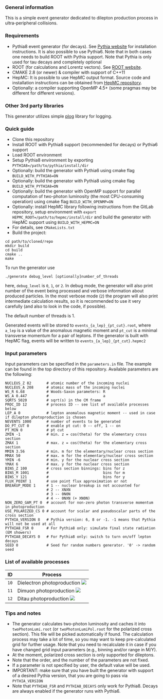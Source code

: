### General information

This is a simple event generator dedicated to dilepton production process in ultra-peripheral collisions.

### Requirements

* Pythia8 event generator (for decays). See [Pythia website](https://pythia.org/) for installation instructions. It is
also possible to use Pythia6. Note that in both cases one needs to build ROOT with Pythia support. Note that Pythia is
only used for tau decays and completely optional
* ROOT (for calculations and Lorentz vectors). See [ROOT website](https://root.cern.ch/).
* CMAKE 2.8 (or newer) & compiler with support of C++11
* HepMC: It is possible to use HepMC output format. Source code and installation instructions 
can be obtained from [HepMC repository](https://gitlab.cern.ch/hepmc/HepMC3).
* Optionally: a compiler supporting OpenMP 4.5+ (some pragmas may be different for different versions).

### Other 3rd party libraries

This generator utilizes simple [plog](https://github.com/SergiusTheBest/plog) library for logging.

### Quick guide

* Clone this repository
* Install ROOT with Pythia8 support (recommended for decays) or Pythia6 support
* Load ROOT environment
* Setup Pythia8 environment by exporting `PYTHIA8=/path/to/pythia/install/dir`
* Optionally: build the generator with Pythia6 using cmake flag `BUILD_WITH_PYTHIA6=ON`
* Optionally: build the generator with Pythia8 using cmake flag `BUILD_WITH_PYTHIA8=ON`
* Optionally: build the generator with OpenMP support for parallel computation of two-photon luminosity
  (the most CPU-consuming operation) using cmake flag `BUILD_WITH_OPENMP=ON`
* Optionally: install HepMC library following instructions from the GitLab repository,
setup environment with `export HEPMC_ROOT=/path/to/hepmc/install/dir` and build the generator 
with HepMC support using `BUILD_WITH_HEPMC=ON`
* For details, see `CMakeLists.txt`
* Build the project:
```shell
cd path/to/cloned/repo
mkdir build
cd build
cmake ..
make
```

To run the generator use

```shell
./generate debug_level [optionally]number_of_threads
```

here, `debug_level` is `0`, `1`, or `2`. In debug mode, the generator will also print number of the event being
processed and verbose information about produced particles. In the most verbose mode (`2`) the program will also print
intermediate calculation results, so it is recommended to use it very carefully (and also to look in the code, if
possible).

The default number of threads is 1.

Generated events will be stored to `events_{a_lep}_{pt_cut}.root`, where `a_lep` is a value of the anomalous magnetic
moment and `pt_cut` is a minimal transverse momentum for a pair of leptons. If the generator is built with HepMC flag,
events will be written to `events_{a_lep}_{pt_cut}.hepmc2`

### Input parameters

Input parameters can be specified in the `parameters.in` file. The example can be found in the top directory of this
repository. Available parameters are the following:

```
NUCLEUS_Z 82       # atomic number of the incoming nuclei
NUCLEUS_A 208      # atomic mass of the incoming nuclei
WS_R 6.68          # Woods-Saxon parameters: R
WS_A 0.447         #                         a
SQRTS 5020         # sqrt(s) in the CM frame
PROC_ID 12         # process ID -- see list of available processes below
LEP_A 0            # lepton anomalous magnetic moment -- used in case if dilepton photoproduction is chosen
NEVENTS 1000       # number of events to be generated
DO_PT_CUT 0        # enable pt cut: 0 -- off, 1 -- on
PT_MIN 0           # pt cut
ZMIN -1            # min. z = cos(theta) for the elementary cross section
ZMAX 1             # max. z = cos(theta) for the elementary cross section
MMIN 3.56          # min. m for the elementary/nuclear cross section
MMAX 50            # max. m for the elementary/nuclear cross section
YMIN -6            # min. y for the nuclear cross section
YMAX 6             # max. y for the nuclear cross section
BINS_Z 100         # cross section binnings: bins for z
BINS_M 1001        #                         bins for m
BINS_Y 121         #                         bins for y
FLUX_POINT 1       # use point flux approximation or not
BREAKUP_MODE 1     # 1 -- nuclear breakup is not accounted for
                   # 2 -- XNXN
                   # 3 -- 0N0N
                   # 4 -- 0NXN (+ XN0N)
NON_ZERO_GAM_PT 0  # account for non-zero photon transverse momentum in photoproduction
USE_POLARIZED_CS 0 # account for scalar and pseudoscalar parts of the cross section
PYTHIA_VERSION 8   # Pythia version: 6, 8 or -1. -1 means that Pythia will not be used at all
PYTHIA8_FSR 0      # For Pythia8 only: simulate final state radiation (EM showers)
PYTHIA8_DECAYS 0   # For Pythia8 only: switch to turn on/off lepton decays
SEED 0             # Seed for random numbers generator. '0' -> random seed
```

### List of available processes

| ID | Process |
|----|---------|
|`10`| Dielectron photoproduction ![](https://latex.codecogs.com/svg.image?\gamma\gamma&space;\to&space;e^{&plus;}e^{-}) |
|`11`| Dimuon photoproduction ![](https://latex.codecogs.com/svg.image?\gamma\gamma&space;\to&space;\mu^{&plus;}\mu^{-}) |
|`12`| Ditau photoproduction ![](https://latex.codecogs.com/svg.image?\gamma\gamma&space;\to&space;\tau^{&plus;}\tau^{-}) |

### Tips and notes

* The generator calculates two-photon luminosity and caches it into `twoPhotonLumi.root` (or `twoPhotonLumiPol.root`
for the polarized cross section). This file will be picked automatically if found. The calculation process 
may take a lot of time, so you may want to keep pre-calculated grid for further usage. Note that you need to 
recalculate it in case if you have changed grid input parameters (e.g., binning and/or range in M/Y).
* At the moment, polarized cross section is only supported for dileptons. 
* Note that the order, and the number of the parameters are not fixed.
* If a parameter is not specified by user, the default value will be used.
* IMPORTANT: make sure that you have built the generator with support of a desired Pythia version,
  that you are going to pass via `PYTHIA_VERSION`
* Note that `PYTHIA8_FSR` and `PYTHIA8_DECAYS` only work for Pythia8. Decays are always enabled if
  the generator runs with Pythia6.